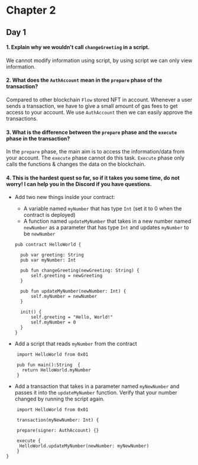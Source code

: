 # Chapter 2

## Day 1

#### 1. Explain why we wouldn't call `changeGreeting` in a script.

We cannot modify information using script, by using script we can only view information.

#### 2. What does the `AuthAccount` mean in the `prepare` phase of the transaction?

Compared to other blockchain `Flow` stored NFT in account. Whenever a user sends a transaction, we have to give a small amount of gas fees to get access to your account. We use `AuthAccount` then we can easily approve the transactions.

#### 3. What is the difference between the `prepare` phase and the `execute` phase in the transaction?

In the `prepare` phase, the main aim is to access the information/data from your account. The `execute` phase cannot do this task. `Execute` phase only calls the functions & changes the data on the blockchain.

#### 4. This is the hardest quest so far, so if it takes you some time, do not worry! I can help you in the Discord if you have questions.

- Add two new things inside your contract:

  - A variable named `myNumber` that has type `Int` (set it to 0 when the contract is deployed)
  - A function named `updateMyNumber` that takes in a new number named `newNumber` as a parameter that has type `Int` and updates `myNumber` to be `newNumber`

  ```Cadence
  pub contract HelloWorld {

    pub var greeting: String
    pub var myNumber: Int

    pub fun changeGreeting(newGreeting: String) {
        self.greeting = newGreeting
    }

    pub fun updateMyNumber(newNumber: Int) {
        self.myNumber = newNumber
    }

    init() {
        self.greeting = "Hello, World!"
        self.myNumber = 0
    }
  }

  ```

- Add a script that reads `myNumber` from the contract

```Cadence
    import HelloWorld from 0x01

    pub fun main():String  {
      return HelloWorld.myNumber
    }
```

- Add a transaction that takes in a parameter named `myNewNumber` and passes it into the `updateMyNumber` function. Verify that your number changed by running the script again.

```Cadence
    import HelloWorld from 0x01

    transaction(myNewNumber: Int) {

    prepare(signer: AuthAccount) {}

    execute {
     HelloWorld.updateMyNumber(newNumber: myNewNumber)
    }
}
```
